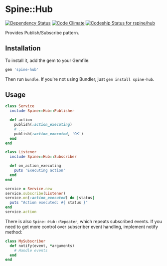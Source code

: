 # Spine::Hub

[![Dependency Status](https://gemnasium.com/rspine/hub.svg)](https://gemnasium.com/rspine/hub)
[![Code Climate](https://codeclimate.com/github/rspine/hub/badges/gpa.svg)](https://codeclimate.com/github/rspine/hub)
[![Codeship Status for rspine/hub](https://codeship.com/projects/951d2de0-e105-0132-721b-5eabae96dc8d/status?branch=master)](https://codeship.com/projects/81031)

Provides Publish/Subscribe pattern.

## Installation

To install it, add the gem to your Gemfile:

```ruby
gem 'spine-hub'
```

Then run `bundle`. If you're not using Bundler, just `gem install spine-hub`.

## Usage

```ruby
class Service
  include Spine::Hub::Publisher

  def action
    publish(:action_executing)
    # ...
    publish(:action_executed, 'OK')
  end
end

class Listener
  include Spine::Hub::Subscriber

  def on_action_executing
    puts 'Executing action'
  end
end

service = Service.new
service.subscribe(Listener)
service.on(:action_executed) do |status|
  puts "Action executed: #{ status }"
end
service.action
```

There is also `Spine::Hub::Repeater`, which repeats subscribed events. If you
need to get more control over subscriber event handling, implement notify
method:

```ruby
class MySubscriber
  def notify(event, *arguments)
    # Handle events
  end
end
```
